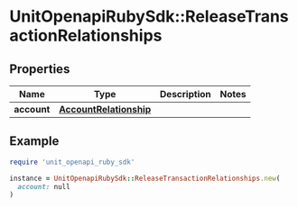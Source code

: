 # UnitOpenapiRubySdk::ReleaseTransactionRelationships

## Properties

| Name | Type | Description | Notes |
| ---- | ---- | ----------- | ----- |
| **account** | [**AccountRelationship**](AccountRelationship.md) |  |  |

## Example

```ruby
require 'unit_openapi_ruby_sdk'

instance = UnitOpenapiRubySdk::ReleaseTransactionRelationships.new(
  account: null
)
```

